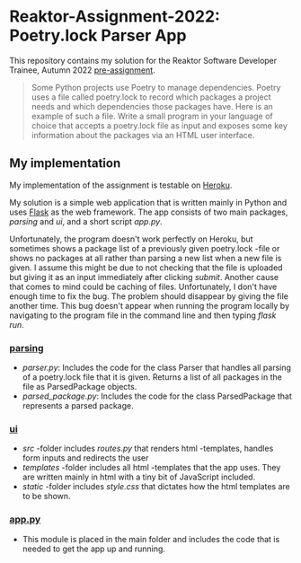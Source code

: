 # Reaktor-Assignment-2022: Poetry.lock Parser App
This repository contains my solution for the Reaktor Software Developer Trainee, Autumn 2022 [pre-assignment](https://www.reaktor.com/assignment-fall-2022-developers/).

> Some Python projects use Poetry to manage dependencies. Poetry uses a file called poetry.lock to record which packages a project needs and which dependencies those packages have. Here is an example of such a file. Write a small program in your language of choice that accepts a poetry.lock file as input and exposes some key information about the packages via an HTML user interface.

## My implementation

My implementation of the assignment is testable on [Heroku](https://poetry-lock-parser-app.herokuapp.com/).

My solution is a simple web application that is written mainly in Python and uses [Flask](https://www.fullstackpython.com/flask.html) as the web framework. The app consists of two main packages, _parsing_ and _ui_, and a short script _app.py_. 

Unfortunately, the program doesn't work perfectly on Heroku, but sometimes shows a package list of a previously given poetry.lock -file or shows no packages at all rather than parsing a new list when a new file is given. I assume this might be due to not checking that the file is uploaded but giving it as an input immediately after clicking _submit_. Another cause that comes to mind could be caching of files. Unfortunately, I don't have enough time to fix the bug. The problem should disappear by giving the file another time. This bug doesn't appear when running the program locally by navigating to the program file in the command line and then typing _flask run_.

### [parsing](https://github.com/oliviahorjamo/Reaktor-Assignment-2022/tree/main/parsing)

- _parser.py_: Includes the code for the class Parser that handles all parsing of a poetry.lock file that it is given. Returns a list of all packages in the file as ParsedPackage objects.
- _parsed_package.py_: Includes the code for the class ParsedPackage that represents a parsed package.

### [ui](https://github.com/oliviahorjamo/Reaktor-Assignment-2022/tree/main/ui)

- _src_ -folder includes _routes.py_ that renders html -templates, handles form inputs and redirects the user
- _templates_ -folder includes all html -templates that the app uses. They are written mainly in html with a tiny bit of JavaScript included.
- _static_ -folder includes _style.css_ that dictates how the html templates are to be shown.

### [app.py](https://github.com/oliviahorjamo/Reaktor-Assignment-2022/blob/main/app.py)

- This module is placed in the main folder and includes the code that is needed to get the app up and running.

